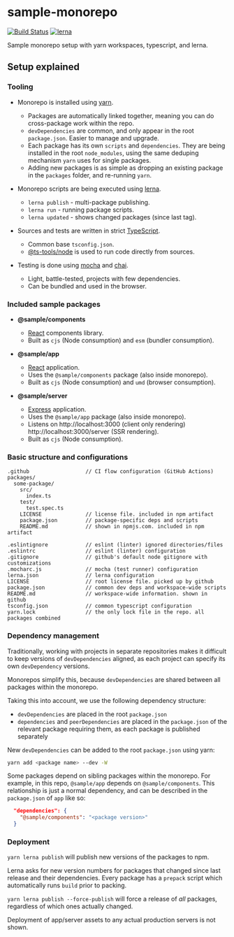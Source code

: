 # sample-monorepo

[![Build Status](https://github.com/wixplosives/sample-monorepo/workflows/tests/badge.svg)](https://github.com/wixplosives/sample-monorepo/actions) [![lerna](https://img.shields.io/badge/maintained%20with-lerna-cc00ff.svg)](https://lerna.js.org)

Sample monorepo setup with yarn workspaces, typescript, and lerna.

## Setup explained

### Tooling

- Monorepo is installed using [yarn](https://github.com/yarnpkg/yarn).

  - Packages are automatically linked together, meaning you can do cross-package work within the repo.
  - `devDependencies` are common, and only appear in the root `package.json`. Easier to manage and upgrade.
  - Each package has its own `scripts` and `dependencies`. They are being installed in the root `node_modules`, using the same deduping mechanism `yarn` uses for single packages.
  - Adding new packages is as simple as dropping an existing package in the `packages` folder, and re-running `yarn`.

- Monorepo scripts are being executed using [lerna](https://github.com/lerna/lerna).

  - `lerna publish` - multi-package publishing.
  - `lerna run` - running package scripts.
  - `lerna updated` - shows changed packages (since last tag).

- Sources and tests are written in strict [TypeScript](https://github.com/Microsoft/TypeScript).

  - Common base `tsconfig.json`.
  - [@ts-tools/node](https://github.com/AviVahl/ts-tools) is used to run code directly from sources.

- Testing is done using [mocha](https://github.com/mochajs/mocha) and [chai](https://github.com/chaijs/chai).
  - Light, battle-tested, projects with few dependencies.
  - Can be bundled and used in the browser.

### Included sample packages

- **@sample/components**

  - [React](https://github.com/facebook/react) components library.
  - Built as `cjs` (Node consumption) and `esm` (bundler consumption).

- **@sample/app**

  - [React](https://github.com/facebook/react) application.
  - Uses the `@sample/components` package (also inside monorepo).
  - Built as `cjs` (Node consumption) and `umd` (browser consumption).

- **@sample/server**
  - [Express](https://github.com/expressjs/express) application.
  - Uses the `@sample/app` package (also inside monorepo).
  - Listens on http://localhost:3000 (client only rendering) http://localhost:3000/server (SSR rendering).
  - Built as `cjs` (Node consumption).

### Basic structure and configurations

```
.github                  // CI flow configuration (GitHub Actions)
packages/
  some-package/
    src/
      index.ts
    test/
      test.spec.ts
    LICENSE              // license file. included in npm artifact
    package.json         // package-specific deps and scripts
    README.md            // shown in npmjs.com. included in npm artifact

.eslintignore            // eslint (linter) ignored directories/files
.eslintrc                // eslint (linter) configuration
.gitignore               // github's default node gitignore with customizations
.mocharc.js              // mocha (test runner) configuration
lerna.json               // lerna configuration
LICENSE                  // root license file. picked up by github
package.json             // common dev deps and workspace-wide scripts
README.md                // workspace-wide information. shown in github
tsconfig.json            // common typescript configuration
yarn.lock                // the only lock file in the repo. all packages combined
```

### Dependency management

Traditionally, working with projects in separate repositories makes it difficult to keep versions of `devDependencies` aligned, as each project can specify its own `devDependency` versions.

Monorepos simplify this, because `devDependencies` are shared between all packages within the monorepo.

Taking this into account, we use the following dependency structure:

- `devDependencies` are placed in the root `package.json`
- `dependencies` and `peerDependencies` are placed in the `package.json` of the relevant package requiring them, as each package is published separately

New `devDependencies` can be added to the root `package.json` using yarn:

```sh
yarn add <package name> --dev -W
```

Some packages depend on sibling packages within the monorepo. For example, in this repo, `@sample/app` depends on `@sample/components`. This relationship is just a normal dependency, and can be described in the `package.json` of `app` like so:

```json
  "dependencies": {
    "@sample/components": "<package version>"
  }
```

### Deployment

`yarn lerna publish` will publish new versions of the packages to npm.

Lerna asks for new version numbers for packages that changed since last release and their dependencies. Every package has a `prepack` script which automatically runs `build` prior to packing.

`yarn lerna publish --force-publish` will force a release of _all_ packages, regardless of which ones actually changed.

Deployment of app/server assets to any actual production servers is not shown.
